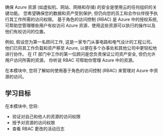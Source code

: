 确保 Azure 资源 (如虚拟机、网站、网络和存储) 的安全是使用云的任何组织的关键功能。 您希望确保您的数据和资产受到保护, 但仍向您的员工和合作伙伴授予执行其工作所需的访问权限。 基于角色的访问控制 (RBAC) 是 Azure 中的授权系统, 可帮助您管理哪些用户有权访问 Azure 资源、使用这些资源可以执行的操作以及他们有权访问的位置。

例如, 假设您为第一名顾问工作, 这是一家专门从事电路和电气设计的工程公司。 他们已将其工作负载和资产移至 Azure, 以便在多个办事处和其他公司中更轻松地进行协作。 在 IT 部门中工作的第一位顾问是您负责保证公司资产安全, 但仍允许用户访问所需的资源。 你听说 RBAC 可帮助你管理 Azure 中的资源。

在本模块中, 您将了解如何使用基于角色的访问控制 (RBAC) 来管理对 Azure 中资源的访问。

## <a name="learning-objectives"></a>学习目标

在本模块中, 您将:

- 验证对自己和他人的资源的访问权限
- 授予对资源的访问权限
- 查看 RBAC 更改的活动日志